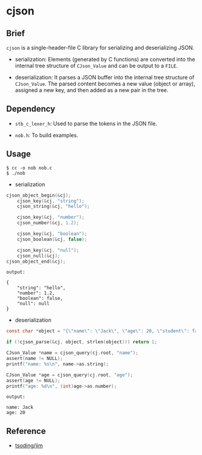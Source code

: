 # cjson

## Brief

`cjson` is a single-header-file C library for serializing and deserializing JSON.

- serialization: Elements (generated by C functions) are converted into the internal tree structure of `CJson_Value` and can be output to a `FILE`.

- deserialization: It parses a JSON buffer into the internal tree structure of `CJson_Value`. The parsed content becomes a new value (object or array), assigned a new key, and then added as a new pair in the tree.

## Dependency

- `stb_c_lexer_h`: Used to parse the tokens in the JSON file.

- `nob.h`: To build examples.

## Usage

```shell
$ cc -o nob nob.c
$ ./nob
```

- serialization

```c
cjson_object_begin(&cj);
    cjson_key(&cj, "string");
    cjson_string(&cj, "hello");

    cjson_key(&cj, "number");
    cjson_number(&cj, 1.2);

    cjson_key(&cj, "boolean");
    cjson_boolean(&cj, false);

    cjson_key(&cj, "null");
    cjson_null(&cj);
cjson_object_end(&cj);
```

```shell
output:

{
    "string": "hello",
    "number": 1.2,
    "boolean": false,
    "null": null
}
```

- deserialization

```c
const char *object = "{\"name\": \"Jack\", \"age\": 20, \"student\": false, }";

if (!cjson_parse(&cj, object, strlen(object))) return 1;

CJson_Value *name = cjson_query(cj.root, "name");
assert(name != NULL);
printf("name: %s\n", name->as.string);

CJson_Value *age = cjson_query(cj.root, "age");
assert(age != NULL);
printf("age: %d\n", (int)age->as.number);
```

```shell
output:

name: Jack
age: 20
```

## Reference

- [tsoding/jim](https://github.com/tsoding/jim)
